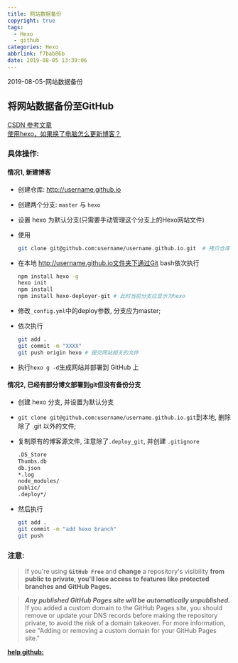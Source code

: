 ```yaml
---
title: 网站数据备份
copyright: true
tags:
  - Hexo
  - github
categories: Hexo
abbrlink: f7bab86b
date: 2019-08-05 13:39:06
---
```

2019-08-05-网站数据备份
<!--more-->

## 将网站数据备份至GitHub
[CSDN 参考文章](https://blog.csdn.net/u012195214/article/details/72721065)   
[使用hexo，如果换了电脑怎么更新博客？](https://www.zhihu.com/question/21193762)  

### 具体操作:
#### 情况1, 新建博客
+ 创建仓库: http://username.github.io
+ 创建两个分支: `master` 与 `hexo` 
+ 设置 hexo 为默认分支(只需要手动管理这个分支上的Hexo网站文件)
+ 使用
  ```bash
  git clone git@github.com:username/username.github.io.git  # 拷贝仓库
  ```

+ 在本地 http://username.github.io文件夹下通过Git bash依次执行
  ```bash
  npm install hexo -g
  hexo init
  npm install
  npm install hexo-deployer-git # 此时当前分支应显示为hexo
  ```

+ 修改`_config.yml`中的deploy参数, 分支应为master;
+ 依次执行
  ```bash
  git add .
  git commit -m "XXXX"
  git push origin hexo # 提交网站相关的文件
  ```

+ 执行`hexo g -d`生成网站并部署到 GitHub 上

#### 情况2, 已经有部分博文部署到git但没有备份分支
+ 创建 hexo 分支, 并设置为默认分支
+ `git clone git@github.com:username/username.github.io.git`到本地, 删除除了 .git 以外的文件;
+ 复制原有的博客源文件, 注意除了`.deploy_git`, 并创建 `.gitignore`
  ```bash
  .DS_Store
  Thumbs.db
  db.json
  *.log
  node_modules/
  public/
  .deploy*/
  ```

+ 然后执行 
  ```bash
  git add .
  git commit -m "add hexo branch" 
  git push
  ```

### 注意:
> If you're using **`GitHub Free`** and **change** a repository's visibility **from public to private**, **you'll lose access to features like protected branches and GitHub Pages.** 

> ***Any published GitHub Pages site will be automatically unpublished.*** If you added a custom domain to the GitHub Pages site, you should remove or update your DNS records before making the repository private, to avoid the risk of a domain takeover. For more information, see "Adding or removing a custom domain for your GitHub Pages site."

**[help github:](https://help.github.com/en/articles/setting-repository-visibility)**